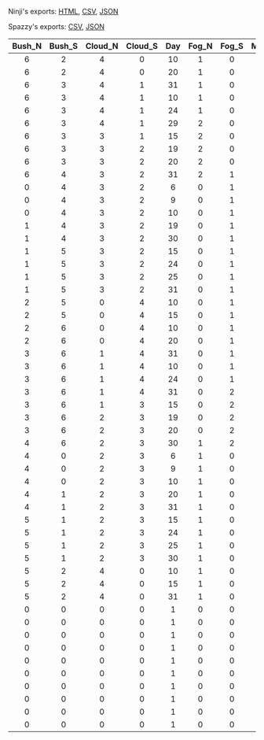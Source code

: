 Ninji's exports: [HTML](https://wuffs.org/acnh/bcsv_140/html/SeasonCalendar.html), [CSV](https://wuffs.org/acnh/bcsv_140/csv/SeasonCalendar.csv), [JSON](https://wuffs.org/acnh/bcsv_140/json/SeasonCalendar.json)

Spazzy's exports: [CSV](https://github.com/McSpazzy/acnh-csv/blob/master/SeasonCalendar.csv), [JSON](https://github.com/McSpazzy/acnh-json/blob/master/SeasonCalendar.json)

| Bush_N | Bush_S | Cloud_N | Cloud_S | Day | Fog_N | Fog_S | Month | SPWeather_N | SPWeather_S | Sakura_N | Sakura_S | Season_N | Season_S | Shop_N | Shop_S | Snow_N | Snow_S | Weed_N | Weed_S |
|:--:|:--:|:--:|:--:|:--:|:--:|:--:|:--:|:--:|:--:|:--:|:--:|:--:|:--:|:--:|:--:|:--:|:--:|:--:|:--:|
| 6 | 2 | 4 | 0 | 10 | 1 | 0 | 1 | 2 | 1 | 0 | 0 | 3 | 1 | 3 | 1 | 2 | 0 | 5 | 1 | 
| 6 | 2 | 4 | 0 | 20 | 1 | 0 | 1 | 2 | 1 | 0 | 0 | 3 | 1 | 3 | 1 | 2 | 0 | 5 | 1 | 
| 6 | 3 | 4 | 1 | 31 | 1 | 0 | 1 | 2 | 1 | 0 | 0 | 3 | 1 | 3 | 1 | 2 | 0 | 5 | 1 | 
| 6 | 3 | 4 | 1 | 10 | 1 | 0 | 2 | 2 | 1 | 0 | 0 | 3 | 1 | 3 | 1 | 2 | 0 | 5 | 1 | 
| 6 | 3 | 4 | 1 | 24 | 1 | 0 | 2 | 2 | 1 | 0 | 0 | 3 | 1 | 3 | 1 | 2 | 0 | 6 | 1 | 
| 6 | 3 | 4 | 1 | 29 | 2 | 0 | 2 | 1 | 1 | 0 | 0 | 0 | 1 | 3 | 1 | 0 | 0 | 6 | 1 | 
| 6 | 3 | 3 | 1 | 15 | 2 | 0 | 3 | 1 | 1 | 0 | 0 | 0 | 2 | 0 | 2 | 0 | 0 | 6 | 2 | 
| 6 | 3 | 3 | 2 | 19 | 2 | 0 | 3 | 1 | 1 | 0 | 0 | 0 | 2 | 0 | 2 | 0 | 0 | 6 | 3 | 
| 6 | 3 | 3 | 2 | 20 | 2 | 0 | 3 | 1 | 1 | 0 | 0 | 0 | 2 | 0 | 2 | 0 | 0 | 0 | 3 | 
| 6 | 4 | 3 | 2 | 31 | 2 | 1 | 3 | 1 | 1 | 0 | 0 | 0 | 2 | 0 | 2 | 0 | 0 | 0 | 3 | 
| 0 | 4 | 3 | 2 | 6 | 0 | 1 | 4 | 1 | 1 | 1 | 0 | 0 | 2 | 0 | 2 | 0 | 0 | 0 | 3 | 
| 0 | 4 | 3 | 2 | 9 | 0 | 1 | 4 | 1 | 1 | 2 | 0 | 0 | 2 | 0 | 2 | 0 | 0 | 0 | 3 | 
| 0 | 4 | 3 | 2 | 10 | 0 | 1 | 4 | 1 | 1 | 3 | 0 | 0 | 2 | 0 | 2 | 0 | 0 | 0 | 3 | 
| 1 | 4 | 3 | 2 | 19 | 0 | 1 | 4 | 1 | 1 | 0 | 0 | 0 | 2 | 0 | 2 | 0 | 0 | 0 | 3 | 
| 1 | 4 | 3 | 2 | 30 | 0 | 1 | 4 | 1 | 1 | 0 | 0 | 0 | 2 | 0 | 2 | 0 | 0 | 0 | 4 | 
| 1 | 5 | 3 | 2 | 15 | 0 | 1 | 5 | 1 | 1 | 0 | 0 | 0 | 2 | 0 | 2 | 0 | 0 | 0 | 4 | 
| 1 | 5 | 3 | 2 | 24 | 0 | 1 | 5 | 1 | 1 | 0 | 4 | 0 | 2 | 0 | 2 | 0 | 0 | 0 | 4 | 
| 1 | 5 | 3 | 2 | 25 | 0 | 1 | 5 | 1 | 1 | 0 | 5 | 0 | 2 | 0 | 2 | 0 | 0 | 0 | 4 | 
| 1 | 5 | 3 | 2 | 31 | 0 | 1 | 5 | 1 | 0 | 0 | 0 | 0 | 3 | 0 | 2 | 0 | 1 | 0 | 4 | 
| 2 | 5 | 0 | 4 | 10 | 0 | 1 | 6 | 1 | 0 | 0 | 0 | 1 | 3 | 1 | 3 | 0 | 1 | 1 | 4 | 
| 2 | 5 | 0 | 4 | 15 | 0 | 1 | 6 | 1 | 2 | 0 | 0 | 1 | 3 | 1 | 3 | 0 | 2 | 1 | 5 | 
| 2 | 6 | 0 | 4 | 10 | 0 | 1 | 7 | 1 | 2 | 0 | 0 | 1 | 3 | 1 | 3 | 0 | 2 | 1 | 5 | 
| 2 | 6 | 0 | 4 | 20 | 0 | 1 | 7 | 1 | 2 | 0 | 0 | 1 | 3 | 1 | 3 | 0 | 2 | 1 | 5 | 
| 3 | 6 | 1 | 4 | 31 | 0 | 1 | 7 | 1 | 2 | 0 | 0 | 1 | 3 | 1 | 3 | 0 | 2 | 1 | 5 | 
| 3 | 6 | 1 | 4 | 10 | 0 | 1 | 8 | 1 | 2 | 0 | 0 | 1 | 3 | 1 | 3 | 0 | 2 | 1 | 5 | 
| 3 | 6 | 1 | 4 | 24 | 0 | 1 | 8 | 1 | 2 | 0 | 0 | 1 | 3 | 1 | 3 | 0 | 2 | 1 | 6 | 
| 3 | 6 | 1 | 4 | 31 | 0 | 2 | 8 | 1 | 1 | 0 | 0 | 1 | 0 | 1 | 3 | 0 | 0 | 1 | 6 | 
| 3 | 6 | 1 | 3 | 15 | 0 | 2 | 9 | 1 | 1 | 0 | 0 | 2 | 0 | 2 | 0 | 0 | 0 | 2 | 6 | 
| 3 | 6 | 2 | 3 | 19 | 0 | 2 | 9 | 1 | 1 | 0 | 0 | 2 | 0 | 2 | 0 | 0 | 0 | 3 | 6 | 
| 3 | 6 | 2 | 3 | 20 | 0 | 2 | 9 | 1 | 1 | 0 | 0 | 2 | 0 | 2 | 0 | 0 | 0 | 3 | 0 | 
| 4 | 6 | 2 | 3 | 30 | 1 | 2 | 9 | 1 | 1 | 0 | 0 | 2 | 0 | 2 | 0 | 0 | 0 | 3 | 0 | 
| 4 | 0 | 2 | 3 | 6 | 1 | 0 | 10 | 1 | 1 | 0 | 1 | 2 | 0 | 2 | 0 | 0 | 0 | 3 | 0 | 
| 4 | 0 | 2 | 3 | 9 | 1 | 0 | 10 | 1 | 1 | 0 | 2 | 2 | 0 | 2 | 0 | 0 | 0 | 3 | 0 | 
| 4 | 0 | 2 | 3 | 10 | 1 | 0 | 10 | 1 | 1 | 0 | 3 | 2 | 0 | 2 | 0 | 0 | 0 | 3 | 0 | 
| 4 | 1 | 2 | 3 | 20 | 1 | 0 | 10 | 1 | 1 | 0 | 0 | 2 | 0 | 2 | 0 | 0 | 0 | 3 | 0 | 
| 4 | 1 | 2 | 3 | 31 | 1 | 0 | 10 | 1 | 1 | 0 | 0 | 2 | 0 | 2 | 0 | 0 | 0 | 4 | 0 | 
| 5 | 1 | 2 | 3 | 15 | 1 | 0 | 11 | 1 | 1 | 0 | 0 | 2 | 0 | 2 | 0 | 0 | 0 | 4 | 0 | 
| 5 | 1 | 2 | 3 | 24 | 1 | 0 | 11 | 1 | 1 | 4 | 0 | 2 | 0 | 2 | 0 | 0 | 0 | 4 | 0 | 
| 5 | 1 | 2 | 3 | 25 | 1 | 0 | 11 | 1 | 1 | 5 | 0 | 2 | 0 | 2 | 0 | 0 | 0 | 4 | 0 | 
| 5 | 1 | 2 | 3 | 30 | 1 | 0 | 11 | 0 | 1 | 0 | 0 | 3 | 0 | 2 | 0 | 1 | 0 | 4 | 0 | 
| 5 | 2 | 4 | 0 | 10 | 1 | 0 | 12 | 0 | 1 | 0 | 0 | 3 | 1 | 3 | 1 | 1 | 0 | 4 | 1 | 
| 5 | 2 | 4 | 0 | 15 | 1 | 0 | 12 | 2 | 1 | 0 | 0 | 3 | 1 | 3 | 1 | 2 | 0 | 5 | 1 | 
| 5 | 2 | 4 | 0 | 31 | 1 | 0 | 12 | 2 | 1 | 0 | 0 | 3 | 1 | 3 | 1 | 2 | 0 | 5 | 1 | 
| 0 | 0 | 0 | 0 | 1 | 0 | 0 | 1 | 0 | 0 | 0 | 0 | 0 | 0 | 0 | 0 | 0 | 0 | 0 | 0 | 
| 0 | 0 | 0 | 0 | 1 | 0 | 0 | 1 | 0 | 0 | 0 | 0 | 0 | 0 | 0 | 0 | 0 | 0 | 0 | 0 | 
| 0 | 0 | 0 | 0 | 1 | 0 | 0 | 1 | 0 | 0 | 0 | 0 | 0 | 0 | 0 | 0 | 0 | 0 | 0 | 0 | 
| 0 | 0 | 0 | 0 | 1 | 0 | 0 | 1 | 0 | 0 | 0 | 0 | 0 | 0 | 0 | 0 | 0 | 0 | 0 | 0 | 
| 0 | 0 | 0 | 0 | 1 | 0 | 0 | 1 | 0 | 0 | 0 | 0 | 0 | 0 | 0 | 0 | 0 | 0 | 0 | 0 | 
| 0 | 0 | 0 | 0 | 1 | 0 | 0 | 1 | 0 | 0 | 0 | 0 | 0 | 0 | 0 | 0 | 0 | 0 | 0 | 0 | 
| 0 | 0 | 0 | 0 | 1 | 0 | 0 | 1 | 0 | 0 | 0 | 0 | 0 | 0 | 0 | 0 | 0 | 0 | 0 | 0 | 
| 0 | 0 | 0 | 0 | 1 | 0 | 0 | 1 | 0 | 0 | 0 | 0 | 0 | 0 | 0 | 0 | 0 | 0 | 0 | 0 | 
| 0 | 0 | 0 | 0 | 1 | 0 | 0 | 1 | 0 | 0 | 0 | 0 | 0 | 0 | 0 | 0 | 0 | 0 | 0 | 0 | 
| 0 | 0 | 0 | 0 | 1 | 0 | 0 | 1 | 0 | 0 | 0 | 0 | 0 | 0 | 0 | 0 | 0 | 0 | 0 | 0 | 
